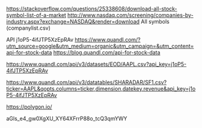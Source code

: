 https://stackoverflow.com/questions/25338608/download-all-stock-symbol-list-of-a-market
http://www.nasdaq.com/screening/companies-by-industry.aspx?exchange=NASDAQ&render=download
All symbols (companylist.csv)


API j1oP5-4ifJTP5XzEpRAv
https://www.quandl.com/?utm_source=google&utm_medium=organic&utm_campaign=&utm_content=api-for-stock-data
https://blog.quandl.com/api-for-stock-data

https://www.quandl.com/api/v3/datasets/EOD/AAPL.csv?api_key=j1oP5-4ifJTP5XzEpRAv

https://www.quandl.com/api/v3/datatables/SHARADAR/SF1.csv?ticker=AAPL&qopts.columns=ticker,dimension,datekey,revenue&api_key=j1oP5-4ifJTP5XzEpRAv


https://polygon.io/

aGls_e4_gw0XgXU_XY64XFrrP88o_tcQ3qmYWY

